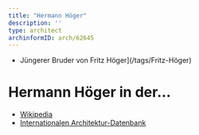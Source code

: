 ```yaml
---
title: "Hermann Höger"
description: ''
type: architect
archinformID: arch/62645
---
```


* Jüngerer Bruder von Fritz Höger](/tags/Fritz-Höger)

# Hermann Höger in der...
* [Wikipedia](https://de.wikipedia.org/wiki/Hermann_H%C3%B6ger)
* [Internationalen Architektur-Datenbank](https://deu.archinform.net/arch/62645.htm)
